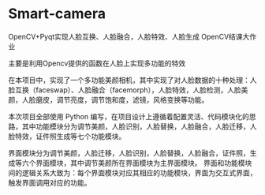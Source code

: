 # Smart-camera
OpenCV+Pyqt实现人脸互换、人脸融合，人脸特效、人脸生成
OpenCV结课大作业

主要是利用Opencv提供的函数在人脸上实现多功能的特效

在本项目中，实现了一个多功能美颜相机，其中实现了对人脸数据的十种处理：人脸互换（faceswap）、人脸融合（facemorph），人脸特效，人脸检测，人脸美颜，人脸磨皮，调节亮度，调节饱和度，滤镜，风格变换等功能。

本次项目全部使用 Python 编写，在项目设计上遵循着配置灵活、代码模块化的思路，其中功能模块分为调节美颜，人脸识别，人脸替换，人脸融合，人脸迁移，人脸特效，证件照生成等七个功能模块。

界面模块分为调节美颜，人脸迁移，人脸识别，人脸替换，人脸融合，证件照，生成等六个界面模块，其中调节美颜所在界面模块为主界面模块。 界面和功能模块间的逻辑关系大致为：每个界面模块对应其相应的功能模块，界面为交互式界面，触发界面调用对应的功能。
  
